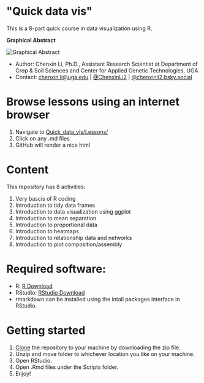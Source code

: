 # "Quick data vis" 
This is a 8-part quick course in data visualization using R. 

**Graphical Abstract** 

![Graphical Abstract](https://github.com/cxli233/Quick_data_vis/blob/main/Graphical_abstract_2023_01_14.png)

* Author: Chenxin Li, Ph.D., Assistant Research Scientist at Department of Crop & Soil Sciences and Center for Applied Genetic Technologies, UGA  
* Contact: chenxin.li@uga.edu | [@ChenxinLi2](https://twitter.com/ChenxinLi2) | [@chenxinli2.bsky.social](https://bsky.app/profile/chenxinli2.bsky.social)

# Browse lessons using an internet browser 
1. Navigate to [Quick_data_vis/Lessons/](https://github.com/cxli233/Quick_data_vis/tree/main/Lessons)
2. Click on any .md files
3. GitHub will render a nice html 

# Content
This repository has 8 activities: 
1. Very bascis of R coding
2. Introduction to tidy data frames
3. Introduction to data visualization using ggplot 
4. Introduction to mean separation 
5. Introduction to proportional data 
6. Introduction to heatmaps
7. Introduction to relationship data and networks
8. Introduction to plot composition/assembly 

# Required software:

* R: [R Download](https://cran.r-project.org/bin/)
* RStudio: [RStudio Download](https://www.rstudio.com/products/rstudio/download/)
* rmarkdown can be installed using the intall packages interface in RStudio.

# Getting started
1. [Clone](https://github.com/cxli233/Quick_data_vis.git) the repository to your machine by downloading the zip file.
2. Unzip and move folder to whichever location you like on your machine.
3. Open RStudio.  
4. Open .Rmd files under the Scripts folder. 
5. Enjoy! 



